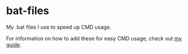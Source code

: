 # bat-files
My .bat files I use to speed up CMD usage.

For information on how to add these for easy CMD usage, check out [my guide](https://giacomolaw.me/blog/2019/02/cmd-everywhere/).
